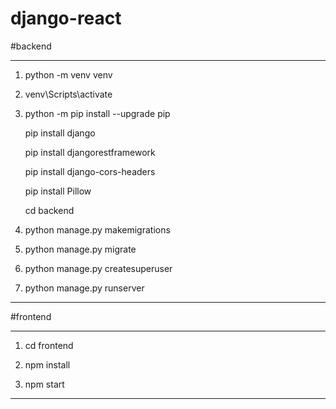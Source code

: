 # django-react

#backend
***
1. python -m venv venv

2. venv\Scripts\activate

3. python -m pip install --upgrade pip

   pip install django
   
   pip install djangorestframework
   
   pip install django-cors-headers
   
   pip install Pillow
   
   cd backend
   
4. python manage.py makemigrations

5. python manage.py migrate

6. python manage.py createsuperuser

7. python manage.py runserver
***


#frontend
***
1. cd frontend

2. npm install

3. npm start

***
